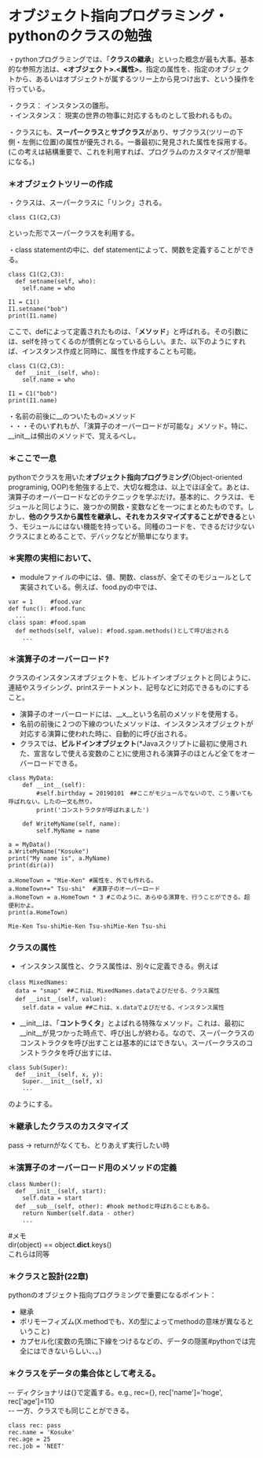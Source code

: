 # オブジェクト指向プログラミング・pythonのクラスの勉強  

・pythonプログラミングでは、「**クラスの継承**」といった概念が最も大事。基本的な参照方法は、**<オブジェクト>.<属性>**。指定の属性を、指定のオブジェクトから、あるいはオブジェクトが属するツリー上から見つけ出す、という操作を行っている。  

・クラス： インスタンスの雛形。  
・インスタンス： 現実の世界の物事に対応するものとして扱われるもの。

・クラスにも、**スーパークラス**と**サブクラス**があり、サブクラス(ツリーの下側・左側に位置)の属性が優先される。一番最初に発見された属性を採用する。 (この考えは結構重要で、これを利用すれば、プログラムのカスタマイズが簡単になる。)　　

### ＊オブジェクトツリーの作成  
・クラスは、スーパークラスに「リンク」される。  
```  
class C1(C2,C3)  
```  
といった形でスーパークラスを利用する。　　

・class statementの中に、def statementによって、関数を定義することができる。  
```  
class C1(C2,C3):  
  def setname(self, who):  
    self.name = who  
      
I1 = C1()  
I1.setname("bob")  
print(I1.name)  
```   
ここで、defによって定義されたものは、「**メソッド**」と呼ばれる。その引数には、selfを持ってくるのが慣例となっているらしい。また、以下のようにすれば、インスタンス作成と同時に、属性を作成することも可能。　　
```  
class C1(C2,C3):  
  def __init__(self, who):  
    self.name = who  
      
I1 = C1("bob")   
print(I1.name)  
```  

・名前の前後に__のついたもの=メソッド  
・・・そのいずれもが、「演算子のオーバーロードが可能な」メソッド。特に、__init__は頻出のメソッドで、覚えるべし。

### ＊ここで一息  
pythonでクラスを用いた**オブジェクト指向プログラミング**(Object-oriented programinig, OOP)を勉強する上で、大切な概念は、以上でほぼ全て。あとは、演算子のオーバーロードなどのテクニックを学ぶだけ。基本的に、クラスは、モジュールと同じように、幾つかの関数・変数などを一つにまとめたものです。しかし、**他のクラスから属性を継承し、それをカスタマイズすることができる**という、モジュールにはない機能を持っている。同種のコードを、できるだけ少ないクラスにまとめることで、デバックなどが簡単になります。

### ＊実際の実相において、
- moduleファイルの中には、値、関数、classが、全てそのモジュールとして実装されている。例えば、food.pyの中では、

```  
var = 1     #food.var  
def func(): #food.func
  ...
class spam: #food.spam
  def methods(self, value): #food.spam.methods()として呼び出される
    ...
```  

### ＊演算子のオーバーロード?  
クラスのインスタンスオブジェクトを、ビルトインオブジェクトと同じように、連結やスライシング、printステートメント、記号などに対応できるものにすること。  
- 演算子のオーバーロードには、__x__という名前のメソッドを使用する。  
- 名前の前後に２つの下線のついたメソッドは、インスタンスオブジェクトが対応する演算に使われた時に、自動的に呼び出される。  
- クラスでは、**ビルドインオブジェクト**(*Javaスクリプトに最初に使用された、宣言なしで使える変数のこと)に使用される演算子のほとんど全てをオーバーロードできる。  

```  
class MyData:
    def __int__(self):
        #self.birthday = 20190101　##ここがモジュールでないので、こう書いても呼ばれない。したの一文も然り。
        print('コンストラクタが呼ばれました')
        
    def WriteMyName(self, name):
        self.MyName = name
        
a = MyData()
a.WriteMyName("Kosuke")
print("My name is", a.MyName)
print(dir(a))

a.HomeTown = "Mie-Ken" #属性を、外でも作れる。
a.HomeTown+=" Tsu-shi"  #演算子のオーバーロード
a.HomeTown = a.HomeTown * 3 #このように、あらゆる演算を、行うことができる。超便利かよ。
print(a.HomeTown)
```  
```  
Mie-Ken Tsu-shiMie-Ken Tsu-shiMie-Ken Tsu-shi
```  


### クラスの属性

- インスタンス属性と、クラス属性は、別々に定義できる。例えば　　
```
class MixedNames:　　
  data = "smap"　##これは、MixedNames.dataでよびだせる、クラス属性　　
  def __init__(self, value):　　
    self.data = value ##これは、x.dataでよびだせる、インスタンス属性　　
```

- __init__は、「**コントラくタ**」とよばれる特殊なメソッド。これは、最初に__init__が見つかった時点で、呼び出しが終わる。なので、スーパークラスのコンストラクタを呼び出すことは基本的にはできない。スーパークラスのコンストラクタを呼び出すには、
```
class Sub(Super):
  def __init__(self, x, y):
    Super.__init__(self, x)
    ...
```
のようにする。


### ＊継承したクラスのカスタマイズ  
pass -> returnがなくても、とりあえず実行したい時  

### ＊演算子のオーバーロード用のメソッドの定義  
```
class Number():
  def __init__(self, start):
    self.data = start
  def __sub__(self, other): #hook methodと呼ばれることもある。
    return Number(self.data - other)
    ...
```

#メモ  
dir(object) == object.__dict__.keys()  
これらは同等

### ＊クラスと設計(22章)
pythonのオブジェクト指向プログラミングで重要になるポイント：  
- 継承  
- ポリモーフィズム(X.methodでも、Xの型によってmethodの意味が異なるということ)
- カプセル化(変数の先頭に下線をつけるなどの、データの隠匿#pythonでは完全にはできないらしい、、。)

  
### ＊クラスをデータの集合体として考える。　　　　
-- ディクショナリは{}で定義する。e.g., rec={}, rec['name']='hoge', rec['age']=110    
-- 一方、クラスでも同じことができる。  
```
class rec: pass
rec.name = 'Kosuke'
rec.age = 25
rec.job = 'NEET'
```
